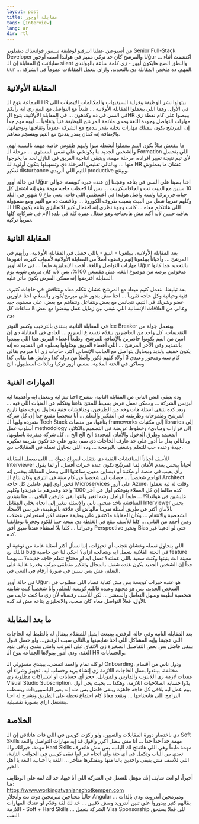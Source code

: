 ```yaml
---
layout: post
title: مقابلة أوجور
tags: [Interview]
lang: ar
dir: rtl
---
```


من أسبوعين عملنا انترفيو لوظيفة سينيور فولستاك ديفيلوبر Senior Full-Stack Developer والمرشح كان حد تركي مقيم في هولندا اسمه اوجور Uğur … اكتشفت أثناء المقابلة إن الـ ğ سايلانت silent والنطق الصح هايكون أوور - زي كلمة ساعة بالهولندي uur … المهم، ده ملخص المقابلة دي بالتحديد، وازاي بنعمل المقابلات عموماً في الشركة.

## المقابلة الأولانية

الجماعة بتوع الـ HR بيتولوا نشر الوظيفة وقراية السيفيهات والمكالمات الإيميلات اللي في الأول، وهما اللي بيعملوا المقابلة الأولانية … طبعاً مع التواصل مع التيم زي ايه رأيكم في السي في ده وكدهون … في المقابلة الأولانية، بتوع الHR بيبصوا على كام نقطة زي مهارات التواصل وجودة اللغة ومدى ملائمة المرشح للوظيفة فنياً وثقافياً … أيوه مهم جداً إن المرشح يكون بيمتلك مهارات تخليه يقدر يندمج مع الشركة عموماً وثقافتها وتوجهاتها، بالإضافة إنه كمان يقدر يندمج مع التيم وينسجم معاهم.

ما ينفعش مثلاً يكون التيم بيعملوا أنشطة سوا وليهم طقوس خاصة مهمة بالنسبة لهم، والشخص الجديد ما يكونشي على نفس المستوى … مرحلة الـ Formation اللي بتحصل لأي تيم نتيجة تغيير أفراده، مرحلة مهمة، وبتبقى انتاجية الفريق في النازل لحد ما يخرجوا منها … وبالتالي تقليص المرحلة دي وتسهيلها بتكون أولوية للـ HR عشان ما يعملوش تعكير disturbance للتيم اللي ألريدي productive وبينتج.

في حالة أوور Uğur احنا بصينا على السي في بتاعه وعجبنا إن عنده خبرة كويسة، حوالي 10 سنين مع الدوت نت والجافاسكريبت … بس أنا لاحظت حاجه مهمة وهو إنه اشتغل كل حياته في تركيا ولسه واصل هولندا في أغسطس اللي فات، يعني بتاع 6 شهور في البلد وكلهم تقريباً شغل من البيت بسبب ظروف الكورونا … وناقشت ده مع التيم ومع مسؤولة الـ HR اللي هاتتكلم معاه … كانت وجهة نظري إنه احتمال كبير الانجليزي بتاعه يكون بعافية حبتين لأنه أكيد مش هايحتاجه وهو شغال عمره كله في بلده الأم في شركات كلها تقريباً تركية.

## المقابلة التانية

بعد المقابلة الأولانية، بيبلغونا - التيم - باللي حصل في المقابلة الأولانية، ورأيهم في المرشح … وأحياناً بيبلغونا إنهم رفضوه أصلاً من المقابلة الأولانية لأسباب كتيرة، أشهرها مهارات التواصل واللغة، أقصد الإنجليزية طبعاً … في حالة أوور Uğur بالتحديد هما كانوا متخوفين برضه من موضوع اللغة، مش مقتنيعن 100%، بس لأنه كان مريض شوية يوم المقابلة افترضوا إنه ممكن المرض يكون مأثر عليه.

بعد تبليغنا، بنعمل كتيم ميعاد مع المرشح عشان نتكلم معاه ونتناقش في حاجات كتيرة، فنية وحياتية وكل حاجه تقريباً … احنا مش بندور على مبرمج/كودر والسلام، احنا عاوزين عضو وشريك في التيم، نتجانس مع بعض ونتفاعل ونتفاهم مع بعض، على مستوى جيد وعالي من العلاقات الإنسانية اللي بتبقى بين زمايل عمل بيقضوا مع بعض 8 ساعات كل يوم.

في المقابلة التانية، بنبتدي بالترحيب وكسر التوتر Ice Breaker وبنعمل جولة من التقديمات، كل واحد من الحاضرين بيقدّم نفسه ع السريع … العادي في المقابلة دي إن اتنين من التيم يكونوا حاضرين بالإضافة للمرشح، وطبعاً أعضاء الفريق هما اللي بيبتدوا بالتقديم وفي الآخر المرشح … اللي أعضاء الفريق بيحاولوا يعملوه في التقديم ده إنه يكون خفيف ولذيذ وبيحاول يتواصل مع الجانب الإنساني أكتر، حاجات زي أنا مبرمج بقالي كام سنة ومتجوز وعندي 3 أولاد كلهم ذكور وأصلاً من دولة كذا وعايش هنا بقالي كذا وساكن في الحتة الفلانية، نفسي أزور تركيا وبالذات اسطنبول، الخ

## المهارات الفنية

وده بتبقى النص التاني من المقابلة التانية، بنشرح احنا تيم ايه وبنعمل ايه وأهميتنا ايه لبزنس الشركة … وممكن نعمل عرض بسيط للمنتج بتاعنا ونتكلم عن الفنيات اللي فيه … وبعد كده بتبقى اسئلة هات وخد من الطرفين، ومناقشات فنية بنحاول نعرف منها تاريخ المرشح وطموحاته وطريقته في التفكير والتعلم … أنا شخصياً مقتنع جداً إن كل شركة متفردة وليها الـ Tech Stack بتاعها، من منصات frameworks إلى مكتبات libraries إلى أسلوب عمل methodology إلى قرارات ومباديء وخطوط عريضة في التصميم والكلاود المعتمد وطرق الدخول والأمان المحددة الخ الخ الخ … كل شركة متفردة باسلوبها، وبالتالي بدل ما أدور على حد عارف الحاجات دي صم، بدور على حد تكون طريقة تفكيره جيدة وعنده حب للتعلم وشغف بالبرمجة … وده اللي بنحاول نعمله في المقابلات دي.

للأسف أحياناً المناقشات الفنية دي بتتقلب لصراع ديوك … اللي بيعمل المقابلة Interviewer أحياناً بيحس بعدم الأمان لما المرشّح تكون عنده خبرات أفضل، أو لما يقول رأي يعيب في منصة أو مكتبة أو ديساين معين، ساعتها اللي بيعمل المقابلة بيحس إنه اتهاجم شخصياً … حصلت لي شخصياً من كام سنة في انترفيو وكان بتاع الـ Architect فخور أوي إنهم عاملين كل حاجه Microservices على آزور Azure، وقلت له ليه تعملوا كده طالما إن كل العملاء بتوعكم أول عن آخر 1000 واحد وعمرهم ما هيزيدوا وكلهم عايشين في هولندا؟! … طبعاً الراجل وشه اتغير وانتوا بقى عارفين الباقي … هنا بتبتدي المناقشة تاخد منحنى تاني والاسئلة تتغير إلى اتجاه يخلي المقابل Interviewer يحس بالأمان أكتر عن طريق أسئلة تقريباً مالهاش أي علاقة بالوظيفة، غير بس الأمجاد الشخصية والانتقام … وكأن المقابلة ماكنتش على وظيفة معينة، لكن استعراض عضلات ومين أجمد من التاني … كلنا للأسف بنقع في الغلطة دي نتيجة حبنا للكود وفخرنا بوظايفنا وخبراتنا … كلنا بلا استثناء عندنا ضيق أفق Perspective وتحيز Bias حتى لو ادعينا غير كده.

اللي بنحاول نعمله وعشان نتجنب أي تحيزات، إننا نسأل أكتر أسئلة عامة من نوعية لو قابلك بج bug في الحتة الفلانية بتعمل ايه وبتعالجه ازاي؟ احكي لنا عن خاصية feature معينة انت بنيتها وكنت سعيد باللي عملته؟ تعمل ايه لو محتاج تتعلم حاجه جديدة؟ … يهمنا جداً إن الشخص الجديد يكون عنده شغف بالمجال وتفكير منطقي مرتّب وقدرة عالية على التعلم، مش بس سنين في صورة أرقام في السي في.

في حالة أوور Uğur، هو عنده خبرات كويسة بس مش كفاية قصاد اللي مطلوب في الشخص الجديد، بس هو مجتهد وعنده قابلية كويسة للتعلم، وأنا شخصياً كنت شايفه شخصية لطيفة وسهل التعامل والمعشر … لكن للأسف رفضناه لأن زي ما كنت خايف من الأول، فعلاً التواصل معاه كان صعب، والانجليزي بتاعه مش قد كده.

## ما بعد المقابلة

بعد المقابلة التانية وفي حالة الرفض، بيتبعت ايميل للمتقدّم بيتقال له بالظبط ايه الحاجات اللي عجبتنا وإيه المشاكل اللي احنا شايفينها وبالتالي سبب الرفض… ولو حصل قبول بيبقى فاضل بس بعض التفاصيل الصغيرة زي الاتفاق على المرتب وامتى يبتدي وباقي بنود العقد، ودي أمور بيتولاها الجماعة بتوع الـ HR والحسابات.

لو كله تمام والعقد اتمضى، بيبتدي مسؤولي الـ Onboarding، ودول ناس من أقسام مختلفة، بيبتدوا بعمل الحاجات اللازمة زي إنشاء بريد وحساب ليه، تجهيز وشراء أي معدات لازمة زي اللابتوب والماوس والموبايل، حجز أي حسابات أو اشتراكات مطلوبة زي Visual Studio Subscription، يدّوا حسابه الصلاحيات اللازمة، وهكذا … بحيث يجي أول يوم عمل ليه يلاقي كل حاجه جاهزة ويبقى فاضل بس منه إنه يغير الباسووردات ويسطب البرامج اللي هايحتاجها … ويقعد معانا كام اجتماع نحطه على الطريق ونشرح له احنا بنشتغل ازاي بصورة تفصيلية.

## الخلاصة

دي باختصار دورة المقابلات والتعيين، ولو ركزت كويس في اللي فات هاتلاقي إن الـ Soft Skills مهمة جداً جداً جداً … أنا مش ببطل أكرر وأقول قد إيه مهارات التواصل واللغة مهمة، خبراتك والـ Hard Skills مهمة طبعاً وهي اللي هاتفتح لك الباب، بس مش هاتعرف تعدي من الباب وتكمل في أي حتة وأي اتجاه غير لما تبقى كويس في الجوانب التانية، اللي للأسف مش بنبقى واخدين بالنا منها وبنفتكرها متأخر … اللغة يا أحباب، اللغة يا أهل الخير.

أخيراً، لو انت شايف إنك مؤهل للشغل في الشركة اللي أنا فيها، خد لك لفة على الوظايف هنا:  
<https://www.workingatvanlanschotkempen.com>  
حالياً محتاجين مبرمجين دوت نت وأنجلار Angular … ومبرمجين أندرويد، ودي بالذات بقالهم كتير بيدوروا على تنين أندرويد ومش لاقيين … خد لك لفة وقدّم لو عندك المهارات اللازمة - Soft + Hard Skills … الشركة بتعمل Visa Sponsorship للي فعلا يستحق التعب.
